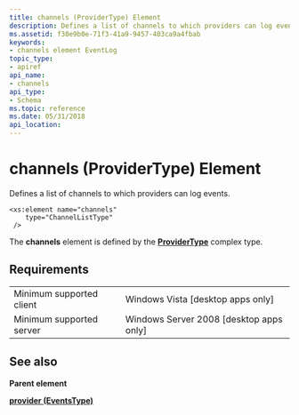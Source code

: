 ```yaml
---
title: channels (ProviderType) Element
description: Defines a list of channels to which providers can log events.
ms.assetid: f30e9b0e-71f3-41a9-9457-403ca9a4fbab
keywords:
- channels element EventLog
topic_type:
- apiref
api_name:
- channels
api_type:
- Schema
ms.topic: reference
ms.date: 05/31/2018
api_location: 
---
```


# channels (ProviderType) Element

Defines a list of channels to which providers can log events.

``` syntax
<xs:element name="channels"
    type="ChannelListType"
 />
```

The **channels** element is defined by the [**ProviderType**](eventmanifestschema-providertype-complextype.md) complex type.

## Requirements



|                                     |                                                      |
|-------------------------------------|------------------------------------------------------|
| Minimum supported client<br/> | Windows Vista \[desktop apps only\]<br/>       |
| Minimum supported server<br/> | Windows Server 2008 \[desktop apps only\]<br/> |



## See also

<dl> <dt>

**Parent element**
</dt> <dt>

[**provider (EventsType)**](eventmanifestschema-provider-eventstype-element.md)
</dt> </dl>

 

 





